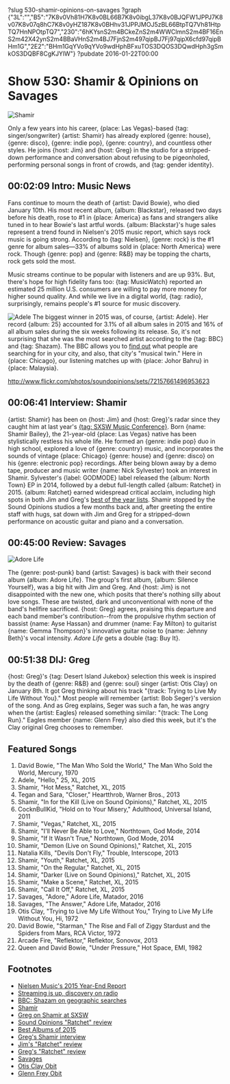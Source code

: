 ?slug 530-shamir-opinions-on-savages
?graph {"3L":"","B5":"7K8v0Vh81H7K8v0BL66B7K8v0ibgL37K8v0BJQFW1JPPJ7K8v07K8v07q8hC7K8v0yHZ187K8v0BHhv31JPPJMOJ5zBL66BtpTQ7Vh81HtpTQ7HnNPOtpTQ7","230":"6hKYsnS2m4BCkeZnS2m4WWClmnS2m4BF16EnS2m42X42ynS2m4BBaVHnS2m4BJ7FjnS2m497qipBJ7Fj97qipX6cfd97qipBHm1G","2E2":"BHm1GqYVo9qYVo9wdHphBFxuTOS3DQOS3DQwdHph3gSmkOS3DQBF8CgKJYlW"}
?pubdate 2016-01-22T00:00

# Show 530: Shamir & Opinions on Savages

![Shamir](https://static.soundopinions.org/images/2016/shamir_web.png)

Only a few years into his career, {place: Las Vegas}-based {tag: singer/songwriter} {artist: Shamir} has already explored {genre: house}, {genre: disco}, {genre: indie pop}, {genre: country}, and countless other styles. He joins {host: Jim} and {host: Greg} in the studio for a stripped-down performance and conversation about refusing to be pigeonholed, performing personal songs in front of crowds, and {tag: gender identity}. 


## 00:02:09 Intro: Music News
    
Fans continue to mourn the death of {artist: David Bowie}, who died January 10th. His most recent album, {album: Blackstar}, released two days before his death, rose to #1 in {place: America} as fans and strangers alike tuned in to hear Bowie's last artful words. {album: Blackstar}'s huge sales represent a trend found in Nielsen's 2015 music report, which says rock music is going strong. According to {tag: Nielsen}, {genre: rock} is the #1 genre for album sales—33% of albums sold in {place: North America} were rock. Though {genre: pop} and {genre: R&B} may be topping the charts, rock gets sold the most. 

Music streams continue to be popular with listeners and are up 93%. But, there's hope for high fidelity fans too: {tag: MusicWatch} reported an estimated 25 million U.S. consumers are willing to pay more money for higher sound quality. And while we live in a digital world, {tag: radio}, surprisingly, remains people's #1 source for music discovery. 

![Adele](https://static.soundopinions.org/assets/530/3L0.jpg)
The biggest winner in 2015 was, of course, {artist: Adele}. Her record {album: 25} accounted for 3.1% of all album sales in 2015 and 16% of all album sales during the six weeks following its release. So, it's not surprising that she was the most searched artist according to the {tag: BBC} and {tag: Shazam}. The BBC allows you to [find out](http://www.bbc.co.uk/news/resources/idt-446211a5-003b-45e3-9211-cdc7d75c5407)  what people are searching for in your city, and also, that city's "musical twin." Here in {place: Chicago}, our listening matches up with {place: Johor Bahru} in {place: Malaysia}. 


http://www.flickr.com/photos/soundopinions/sets/72157661496953623

## 00:06:41 Interview: Shamir

{artist: Shamir} has been on {host: Jim} and {host: Greg}'s radar since they caught him at last year's [{tag: SXSW Music Conference}](/show/487/). Born {name: Shamir Bailey}, the 21-year-old {place: Las Vegas} native has been stylistically restless his whole life. He formed an {genre: indie pop} duo in high school, explored a love of {genre: country} music, and incorporates the sounds of vintage {place: Chicago} {genre: house} and {genre: disco} on his {genre: electronic pop} recordings. After being blown away by a demo tape, producer and music writer {name: Nick Sylvester} took an interest in Shamir. Sylvester's {label: GODMODE} label released the {album: North Town} EP in 2014, followed by a debut full-length called {album: Ratchet} in 2015. {album: Ratchet} earned widespread critical acclaim, including high spots in both Jim and Greg's [best of the year lists](/show/524/). Shamir stopped by the Sound Opinions studios a few months back and, after greeting the entire staff with hugs, sat down with Jim and Greg for a stripped-down performance on acoustic guitar and piano and a conversation.


## 00:45:00 Review: Savages
![Adore Life](https://static.soundopinions.org/assets/530/2300.jpg)

The {genre: post-punk} band {artist: Savages} is back with their second album {album: Adore Life}. The group's first album, {album: Silence Yourself}, was a big hit with Jim and Greg.  And {host: Jim} is not disappointed with the new one, which posits that there's nothing silly about love songs. These are twisted, dark and unconventional with none of the band's hellfire sacrificed. {host: Greg} agrees, praising this departure and each band member's contribution--from the propulsive rhythm section of bassist {name: Ayse Hassan} and drummer {name: Fay Milton} to guitarist {name: Gemma Thompson}'s innovative guitar noise to {name: Jehnny Beth}'s vocal intensity. *Adore Life* gets a double {tag: Buy It}.


## 00:51:38 DIJ: Greg

{host: Greg}'s {tag: Desert Island Jukebox} selection this week is inspired by the death of {genre: R&B} and {genre: soul} singer {artist: Otis Clay} on January 8th. It got Greg thinking about his track "{track: Trying to Live My Life Without You}." Most people will remember {artist: Bob Seger}'s version of the song. And as Greg explains, Seger was such a fan, he was angry when the {artist: Eagles} released something similar: "{track: The Long Run}." Eagles member {name: Glenn Frey} also died this week, but it's the Clay original Greg chooses to remember.


## Featured Songs
 
1. David Bowie, "The Man Who Sold the World," The Man Who Sold the World, Mercury, 1970
1. Adele, "Hello," 25, XL, 2015
1. Shamir, "Hot Mess," Ratchet, XL, 2015
1. Tegan and Sara, "Closer," Heartthrob, Warner Bros., 2013
1. Shamir, "In for the Kill (Live on Sound Opinions)," Ratchet, XL, 2015
1. CocknBullKid, "Hold on to Your Misery," Adulthood, Universal Island, 2011
1. Shamir, "Vegas," Ratchet, XL, 2015
1. Shamir, "I'll Never Be Able to Love," Northtown, God Mode, 2014
1. Shamir, "If It Wasn't True," Northtown, God Mode, 2014
1. Shamir, "Demon (Live on Sound Opinions)," Ratchet, XL, 2015
1. Natalia Kills, "Devils Don't Fly," Trouble, Interscope, 2013
1. Shamir, "Youth," Ratchet, XL, 2015
1. Shamir, "On the Regular," Ratchet, XL, 2015
1. Shamir, "Darker (Live on Sound Opinions)," Ratchet, XL, 2015
1. Shamir, "Make a Scene," Ratchet, XL, 2015
1. Shamir, "Call It Off," Ratchet, XL, 2015
1. Savages, "Adore," Adore Life, Matador, 2016
1. Savages, "The Answer," Adore Life, Matador, 2016
1. Otis Clay, "Trying to Live My Life Without You," Trying to Live My Life Without You, Hi, 1972
1. David Bowie, "Starman," The Rise and Fall of Ziggy Stardust and the Spiders from Mars, RCA Victor, 1972 
1. Arcade Fire, "Reflektor," Reflektor, Sonovox, 2013
1. Queen and David Bowie, "Under Pressure," Hot Space, EMI, 1982


## Footnotes
- [Nielsen Music's 2015 Year-End Report](http://www.nielsen.com/us/en/insights/reports/2016/2015-music-us-year-end-report.html)
- [Streaming is up, discovery on radio](http://techcrunch.com/2016/01/07/nielsen-music-streams-doubled-in-2015-digital-sales-continue-to-fall/)
- [BBC: Shazam on geographic searches](http://www.bbc.com/news/entertainment-arts-35290619)
- [Shamir](http://shamir326.tumblr.com/)
- [Greg on Shamir at SXSW](/show/487/)
- [Sound Opinions "Ratchet" review](/show/495/#shamir)
- [Best Albums of 2015](/show/524)
- [Greg's Shamir interview](http://www.chicagotribune.com/entertainment/music/kot/ct-ott-0925-shamir-20150921-column.html)
- [Jim's "Ratchet" review](http://www.wbez.org/blogs/jim-derogatis/2015-06/catching-some-best-spring-releases-pt-1-112183)
- [Greg's "Ratchet" review](http://www.chicagotribune.com/entertainment/ct-shamir-ratchet-review-20150518-story.html)
- [Savages](http://savagesband.com/)
- [Otis Clay Obit](http://www.nytimes.com/2016/01/12/arts/music/otis-clay-soul-and-rb-singer-dies-at-73.html?_r=0)
- [Glenn Frey Obit](http://www.nytimes.com/2016/01/19/arts/music/glenn-frey-a-founding-member-of-the-eagles-dies-at-67.html)
